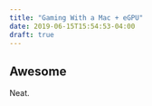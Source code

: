 ```yaml
---
title: "Gaming With a Mac + eGPU"
date: 2019-06-15T15:54:53-04:00
draft: true
---
```


## Awesome

Neat.

